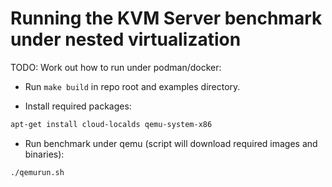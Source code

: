 # Running the KVM Server benchmark under nested virtualization

TODO: Work out how to run under podman/docker:

- Run `make build` in repo root and examples directory.

- Install required packages:

```sh
apt-get install cloud-localds qemu-system-x86
```

- Run benchmark under qemu (script will download required images and binaries):

```sh
./qemurun.sh
```

